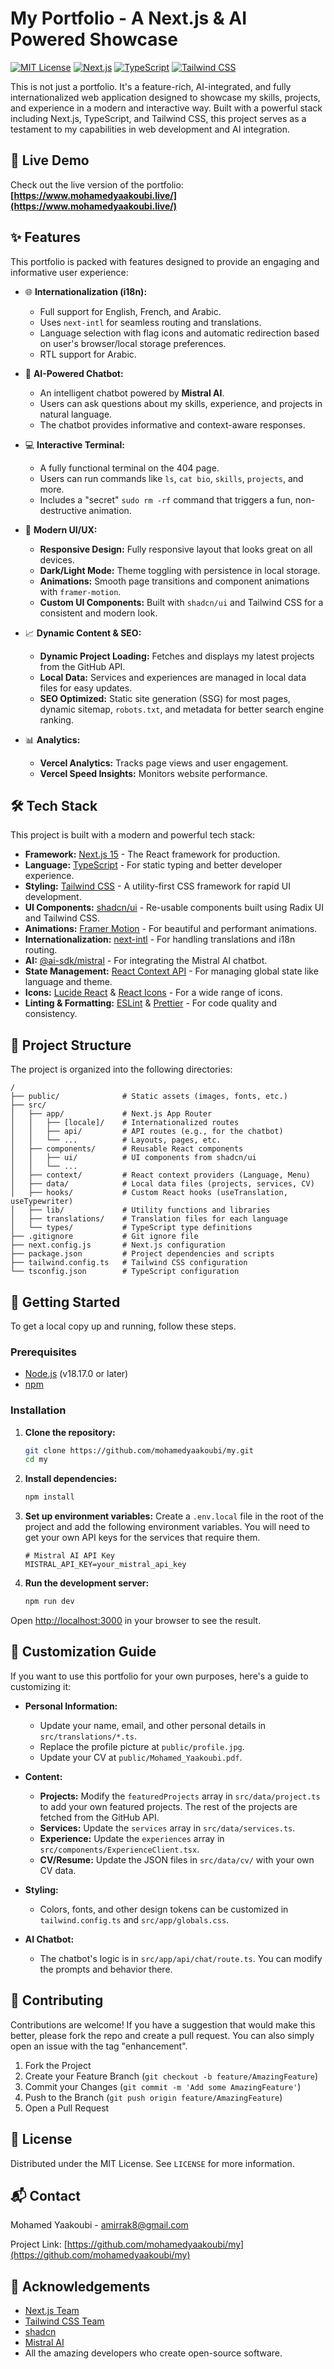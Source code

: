 # My Portfolio - A Next.js & AI Powered Showcase

[![MIT License](https://img.shields.io/badge/License-MIT-green.svg)](https://choosealicense.com/licenses/mit/)
[![Next.js](https://img.shields.io/badge/Next.js-000000?style=for-the-badge&logo=nextdotjs&logoColor=white)](https://nextjs.org/)
[![TypeScript](https://img.shields.io/badge/TypeScript-3178C6?style=for-the-badge&logo=typescript&logoColor=white)](https://www.typescriptlang.org/)
[![Tailwind CSS](https://img.shields.io/badge/Tailwind_CSS-38B2AC?style=for-the-badge&logo=tailwind-css&logoColor=white)](https://tailwindcss.com/)

This is not just a portfolio. It's a feature-rich, AI-integrated, and fully internationalized web application designed to showcase my skills, projects, and experience in a modern and interactive way. Built with a powerful stack including Next.js, TypeScript, and Tailwind CSS, this project serves as a testament to my capabilities in web development and AI integration.

## 🚀 Live Demo

Check out the live version of the portfolio: **[https://www.mohamedyaakoubi.live/](https://www.mohamedyaakoubi.live/)**

## ✨ Features

This portfolio is packed with features designed to provide an engaging and informative user experience:

*   🌐 **Internationalization (i18n):**
    *   Full support for English, French, and Arabic.
    *   Uses `next-intl` for seamless routing and translations.
    *   Language selection with flag icons and automatic redirection based on user's browser/local storage preferences.
    *   RTL support for Arabic.

*   🤖 **AI-Powered Chatbot:**
    *   An intelligent chatbot powered by **Mistral AI**.
    *   Users can ask questions about my skills, experience, and projects in natural language.
    *   The chatbot provides informative and context-aware responses.

*   💻 **Interactive Terminal:**
    *   A fully functional terminal on the 404 page.
    *   Users can run commands like `ls`, `cat bio`, `skills`, `projects`, and more.
    *   Includes a "secret" `sudo rm -rf` command that triggers a fun, non-destructive animation.

*   🎨 **Modern UI/UX:**
    *   **Responsive Design:** Fully responsive layout that looks great on all devices.
    *   **Dark/Light Mode:** Theme toggling with persistence in local storage.
    *   **Animations:** Smooth page transitions and component animations with `framer-motion`.
    *   **Custom UI Components:** Built with `shadcn/ui` and Tailwind CSS for a consistent and modern look.

*   📈 **Dynamic Content & SEO:**
    *   **Dynamic Project Loading:** Fetches and displays my latest projects from the GitHub API.
    *   **Local Data:** Services and experiences are managed in local data files for easy updates.
    *   **SEO Optimized:** Static site generation (SSG) for most pages, dynamic sitemap, `robots.txt`, and metadata for better search engine ranking.

*   📊 **Analytics:**
    *   **Vercel Analytics:** Tracks page views and user engagement.
    *   **Vercel Speed Insights:** Monitors website performance.

## 🛠️ Tech Stack

This project is built with a modern and powerful tech stack:

*   **Framework:** [Next.js 15](https://nextjs.org/) - The React framework for production.
*   **Language:** [TypeScript](https://www.typescriptlang.org/) - For static typing and better developer experience.
*   **Styling:** [Tailwind CSS](https://tailwindcss.com/) - A utility-first CSS framework for rapid UI development.
*   **UI Components:** [shadcn/ui](https://ui.shadcn.com/) - Re-usable components built using Radix UI and Tailwind CSS.
*   **Animations:** [Framer Motion](https://www.framer.com/motion/) - For beautiful and performant animations.
*   **Internationalization:** [next-intl](https://next-intl-docs.vercel.app/) - For handling translations and i18n routing.
*   **AI:** [@ai-sdk/mistral](https://sdk.vercel.ai/docs/guides/providers/mistral) - For integrating the Mistral AI chatbot.
*   **State Management:** [React Context API](https://react.dev/reference/react/useContext) - For managing global state like language and theme.
*   **Icons:** [Lucide React](https://lucide.dev/guide/packages/lucide-react) & [React Icons](https://react-icons.github.io/react-icons/) - For a wide range of icons.
*   **Linting & Formatting:** [ESLint](https://eslint.org/) & [Prettier](https://prettier.io/) - For code quality and consistency.

## 📂 Project Structure

The project is organized into the following directories:

```
/
├── public/              # Static assets (images, fonts, etc.)
├── src/
│   ├── app/             # Next.js App Router
│   │   ├── [locale]/    # Internationalized routes
│   │   ├── api/         # API routes (e.g., for the chatbot)
│   │   └── ...          # Layouts, pages, etc.
│   ├── components/      # Reusable React components
│   │   ├── ui/          # UI components from shadcn/ui
│   │   └── ...
│   ├── context/         # React context providers (Language, Menu)
│   ├── data/            # Local data files (projects, services, CV)
│   ├── hooks/           # Custom React hooks (useTranslation, useTypewriter)
│   ├── lib/             # Utility functions and libraries
│   ├── translations/    # Translation files for each language
│   └── types/           # TypeScript type definitions
├── .gitignore           # Git ignore file
├── next.config.js       # Next.js configuration
├── package.json         # Project dependencies and scripts
├── tailwind.config.ts   # Tailwind CSS configuration
└── tsconfig.json        # TypeScript configuration
```

## 🚀 Getting Started

To get a local copy up and running, follow these steps.

### Prerequisites

*   [Node.js](https://nodejs.org/en/) (v18.17.0 or later)
*   [npm](https://www.npmjs.com/)

### Installation

1.  **Clone the repository:**
    ```sh
    git clone https://github.com/mohamedyaakoubi/my.git
    cd my
    ```

2.  **Install dependencies:**
    ```sh
    npm install
    ```

3.  **Set up environment variables:**
    Create a `.env.local` file in the root of the project and add the following environment variables. You will need to get your own API keys for the services that require them.

    ```env
    # Mistral AI API Key
    MISTRAL_API_KEY=your_mistral_api_key
    ```

4.  **Run the development server:**
    ```sh
    npm run dev
    ```

Open [http://localhost:3000](http://localhost:3000) in your browser to see the result.

## 🔧 Customization Guide

If you want to use this portfolio for your own purposes, here's a guide to customizing it:

*   **Personal Information:**
    *   Update your name, email, and other personal details in `src/translations/*.ts`.
    *   Replace the profile picture at `public/profile.jpg`.
    *   Update your CV at `public/Mohamed_Yaakoubi.pdf`.

*   **Content:**
    *   **Projects:** Modify the `featuredProjects` array in `src/data/project.ts` to add your own featured projects. The rest of the projects are fetched from the GitHub API.
    *   **Services:** Update the `services` array in `src/data/services.ts`.
    *   **Experience:** Update the `experiences` array in `src/components/ExperienceClient.tsx`.
    *   **CV/Resume:** Update the JSON files in `src/data/cv/` with your own CV data.

*   **Styling:**
    *   Colors, fonts, and other design tokens can be customized in `tailwind.config.ts` and `src/app/globals.css`.

*   **AI Chatbot:**
    *   The chatbot's logic is in `src/app/api/chat/route.ts`. You can modify the prompts and behavior there.

## 🤝 Contributing

Contributions are welcome! If you have a suggestion that would make this better, please fork the repo and create a pull request. You can also simply open an issue with the tag "enhancement".

1.  Fork the Project
2.  Create your Feature Branch (`git checkout -b feature/AmazingFeature`)
3.  Commit your Changes (`git commit -m 'Add some AmazingFeature'`)
4.  Push to the Branch (`git push origin feature/AmazingFeature`)
5.  Open a Pull Request

## 📄 License

Distributed under the MIT License. See `LICENSE` for more information.

## 📬 Contact

Mohamed Yaakoubi - [amirrak8@gmail.com](mailto:amirrak8@gmail.com)

Project Link: [https://github.com/mohamedyaakoubi/my](https://github.com/mohamedyaakoubi/my)

## 🙏 Acknowledgements

*   [Next.js Team](https://nextjs.org/)
*   [Tailwind CSS Team](https://tailwindcss.com/)
*   [shadcn](https://github.com/shadcn)
*   [Mistral AI](https://mistral.ai/)
*   All the amazing developers who create open-source software.